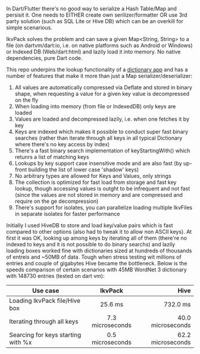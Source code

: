 In Dart/Flutter there's no good way to serialize a Hash Table/Map and persisit it. One needs to EITHER create own serilizer/formatter OR use 3rd party solution (such as SQL Lite or Hive DB) which can be an overkill for simple scenarious.

IkvPack solves the problem and can save a given Map<String, String> to a file (on dartvm/dart:io, i.e. on native platforms such as Android or Windows) or Indexed DB (Web/dart:html) and lazily load it into memory. No native dependencies, pure Dart code.

This repo underpins the lookup functionality of a [dictionary app](https://github.com/maxim-saplin/dikt) and  has a number of features that make it more than just a Map serializer/deserializer:
1. All values are automatically compressed via Deflate and stored in binary shape, when requesting a value for a given key value is decompressed on the fly
2. When loading into memory (from file or IndexedDB) only keys are loaded
3. Values are loaded and decompressed lazily, i.e. when one fetches it by key
4. Keys are indexed which makes it possible to conduct super fast binary searches (rather than iterate through all keys in all typical Dictionary where there's no key access by index)
5. There's a fast binary search implementation of keyStartingWith() which retunrs a list of matching keys
6. Lookups by key support case insensitive mode and are also fast (by up-front building the list of lower case 'shadow' keys) 
7. No arbitrary types are allowed for Keys and Values, only strings
8. The collection is optimized for fast load from storage and fast key lookup, though accessing values is outght to be infrequent and not fast (since the values are not stored in memory and are compressed and require on the ge decompression)
9. There's support for isolates, you can parallelize loading multiple IkvFiles in separate isolates for faster performance

Initially I used HiveDB to store and load key/value pairs which is fast compared to other options (also had to tweak it to allow non ASCII keys). At first it was OK, looking up among keys by iterating all of them (there're no indexed to keys and it is not possible to do binary searchs) and lazily loading boxes worked fine with dictionaries sized at hundreds of thousands of entreis and ~50MB of data. Tough when stress testing wit millions of entries and couple of gigabytes Hive became the bottleneck. Below is the speeds comparison of certain scenarios with 45MB WordNet 3 dictionary with 148730 entries (tested on dart vm):

| Use case                          | IkvPack           | Hive              |
| --------------------------------- |:-----------------:| -----------------:|
| Loading IkvPack file/Hive box     | 25.6 ms           | 732.0 ms          |
| Iterating through all keys        | 7.3 microseconds  | 40.0 microseconds |
| Searcing for keys starting with %x| 0.5 microseconds  | 62.2 microseconds |

